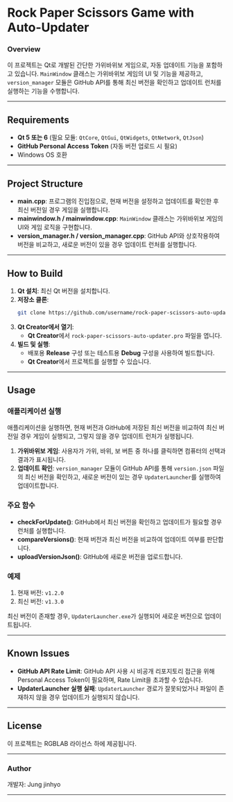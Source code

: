 
# Rock Paper Scissors Game with Auto-Updater

### Overview

이 프로젝트는 Qt로 개발된 간단한 가위바위보 게임으로, 자동 업데이트 기능을 포함하고 있습니다. `MainWindow` 클래스는 가위바위보 게임의 UI 및 기능을 제공하고, `version_manager` 모듈은 GitHub API를 통해 최신 버전을 확인하고 업데이트 런처를 실행하는 기능을 수행합니다.

---

## Requirements

- **Qt 5 또는 6** (필요 모듈: `QtCore`, `QtGui`, `QtWidgets`, `QtNetwork`, `QtJson`)
- **GitHub Personal Access Token** (자동 버전 업로드 시 필요)
- Windows OS 호환

---

## Project Structure

- **main.cpp**: 프로그램의 진입점으로, 현재 버전을 설정하고 업데이트를 확인한 후 최신 버전일 경우 게임을 실행합니다.
- **mainwindow.h / mainwindow.cpp**: `MainWindow` 클래스는 가위바위보 게임의 UI와 게임 로직을 구현합니다.
- **version_manager.h / version_manager.cpp**: GitHub API와 상호작용하여 버전을 비교하고, 새로운 버전이 있을 경우 업데이트 런처를 실행합니다.

---

## How to Build

1. **Qt 설치**: 최신 Qt 버전을 설치합니다.
2. **저장소 클론**:
   ```bash
   git clone https://github.com/username/rock-paper-scissors-auto-updater.git
   ```
3. **Qt Creator에서 열기**:
   - **Qt Creator**에서 `rock-paper-scissors-auto-updater.pro` 파일을 엽니다.
4. **빌드 및 실행**:
   - 배포용 **Release** 구성 또는 테스트용 **Debug** 구성을 사용하여 빌드합니다.
   - **Qt Creator**에서 프로젝트를 실행할 수 있습니다.

---

## Usage

### 애플리케이션 실행

애플리케이션을 실행하면, 현재 버전과 GitHub에 저장된 최신 버전을 비교하여 최신 버전일 경우 게임이 실행되고, 그렇지 않을 경우 업데이트 런처가 실행됩니다.

1. **가위바위보 게임**: 사용자가 가위, 바위, 보 버튼 중 하나를 클릭하면 컴퓨터의 선택과 결과가 표시됩니다.
2. **업데이트 확인**: `version_manager` 모듈이 GitHub API를 통해 `version.json` 파일의 최신 버전을 확인하고, 새로운 버전이 있는 경우 `UpdaterLauncher`를 실행하여 업데이트합니다.

### 주요 함수

- **checkForUpdate()**: GitHub에서 최신 버전을 확인하고 업데이트가 필요할 경우 런처를 실행합니다.
- **compareVersions()**: 현재 버전과 최신 버전을 비교하여 업데이트 여부를 판단합니다.
- **uploadVersionJson()**: GitHub에 새로운 버전을 업로드합니다.

### 예제

1. 현재 버전: `v1.2.0`
2. 최신 버전: `v1.3.0`

최신 버전이 존재할 경우, `UpdaterLauncher.exe`가 실행되어 새로운 버전으로 업데이트됩니다.

---

## Known Issues

- **GitHub API Rate Limit**: GitHub API 사용 시 비공개 리포지토리 접근을 위해 Personal Access Token이 필요하며, Rate Limit을 초과할 수 있습니다.
- **UpdaterLauncher 실행 실패**: `UpdaterLauncher` 경로가 잘못되었거나 파일이 존재하지 않을 경우 업데이트가 실행되지 않습니다.

---

## License

이 프로젝트는 RGBLAB 라이선스 하에 제공됩니다.

---

### Author

개발자: Jung jinhyo

--- 

